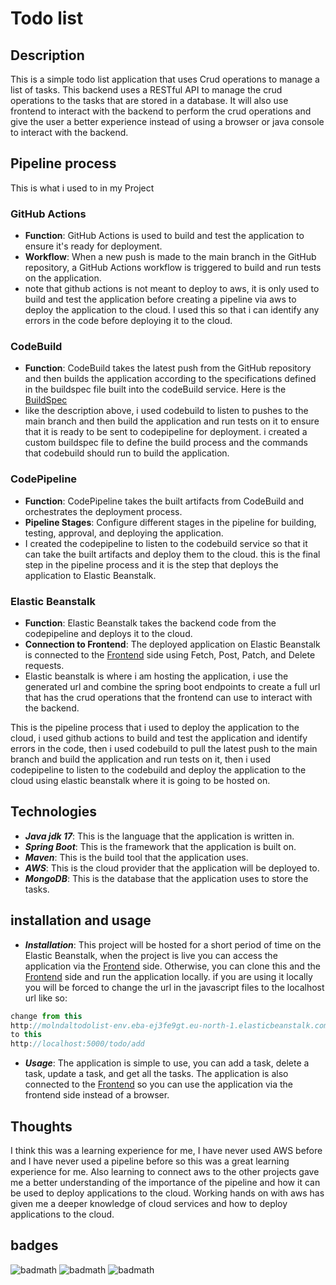 # Todo list

## Description
This is a simple todo list application that uses Crud operations to manage a list of tasks. This backend uses a RESTful API to manage the crud operations to the tasks that are stored in a database.
It will also use frontend to interact with the backend to perform the crud operations and give the user a better experience instead of using  a browser or java console to interact with the backend.

## Pipeline process
This is what i used to in my Project
### GitHub Actions
- **Function**: GitHub Actions is used to build and test the application to ensure it's ready for deployment.
- **Workflow**: When a new push is made to the main branch in the GitHub repository, a GitHub Actions workflow is triggered to build and run tests on the application.
- note that github actions is not meant to deploy to aws, it is only used to build and test the application before creating a pipeline via aws to deploy the application to the cloud.
I used this so that i can identify any errors in the code before deploying it to the cloud.
### CodeBuild
- **Function**: CodeBuild takes the latest push from the GitHub repository and then builds the application according to the specifications defined in the buildspec file built into the codeBuild service. Here is the [BuildSpec](BuildSpec.md)
- like the description above, i used codebuild to listen to pushes to the main branch and then build the application and run tests on it to ensure that it is ready to be sent to codepipeline for deployment.
i created a custom buildspec file to define the build process and the commands that codebuild should run to build the application.

### CodePipeline
- **Function**: CodePipeline takes the built artifacts from CodeBuild and orchestrates the deployment process.
- **Pipeline Stages**: Configure different stages in the pipeline for building, testing, approval, and deploying the application.
- I created the codepipeline to listen to the codebuild service so that it can take the built artifacts and deploy them to the cloud. this is the final step in the pipeline process and it is the step that deploys the application to Elastic Beanstalk.

### Elastic Beanstalk
- **Function**: Elastic Beanstalk takes the backend code from the codepipeline and deploys it to the cloud.
- **Connection to Frontend**: The deployed application on Elastic Beanstalk is connected to the [Frontend](https://github.com/Jafar-Hussein/AwsTodolist_Frontend) side using Fetch, Post, Patch, and Delete requests.
- Elastic beanstalk is where i am hosting the application, i use the generated url and combine the spring boot endpoints to create a full url that has the crud operations that the frontend can use to interact with the backend.

This is the pipeline process that i used to deploy the application to the cloud, i used github actions to build and test the application and identify errors in the code, then i used codebuild to pull the latest push to the main branch and build the application and run tests on it, then i used codepipeline to listen to the codebuild and deploy the application to the cloud using elastic beanstalk where it is going to be hosted on.
## Technologies
- ***Java jdk 17***: This is the language that the application is written in.
- ***Spring Boot***: This is the framework that the application is built on.
- ***Maven***: This is the build tool that the application uses.
- ***AWS***: This is the cloud provider that the application will be deployed to.
- ***MongoDB***: This is the database that the application uses to store the tasks.

## installation and usage
- ***Installation***: This project will be hosted for a short period of time on the Elastic Beanstalk, when the project is live you can access the application via the [Frontend](https://github.com/Jafar-Hussein/AwsTodolist_Frontend) side.
Otherwise, you can clone this and the [Frontend](https://github.com/Jafar-Hussein/AwsTodolist_Frontend) side and run the application locally.
if you are using it locally you will be forced to change the url in the javascript files to the localhost url like so:
```javascript file
change from this
http://molndaltodolist-env.eba-ej3fe9gt.eu-north-1.elasticbeanstalk.com/todo/add
to this
http://localhost:5000/todo/add
```
+ ***Usage***: The application is simple to use, you can add a task, delete a task, update a task, and get all the tasks. The application is also connected to the [Frontend](https://github.com/Jafar-Hussein/AwsTodolist_Frontend)
so you can use the application via the frontend side instead of a browser.

## Thoughts
I think this was a learning experience for me, I have never used AWS before and I have never used a pipeline before so this was a great learning experience for me. Also learning to connect aws to the other projects gave me a better understanding of the importance of the pipeline and how it can be used to deploy applications to the cloud.
Working hands on with aws has given me a deeper knowledge of cloud services and how to deploy applications to the cloud.

## badges
![badmath](https://img.shields.io/badge/apache_maven-C71A36?style=for-the-badge&logo=apachemaven&logoColor=white)
![badmath](https://img.shields.io/badge/Spring_Boot-F2F4F9?style=for-the-badge&logo=spring-boot)
![badmath](https://img.shields.io/badge/IntelliJ_IDEA-000000.svg?style=for-the-badge&logo=intellij-idea&logoColor=white)

